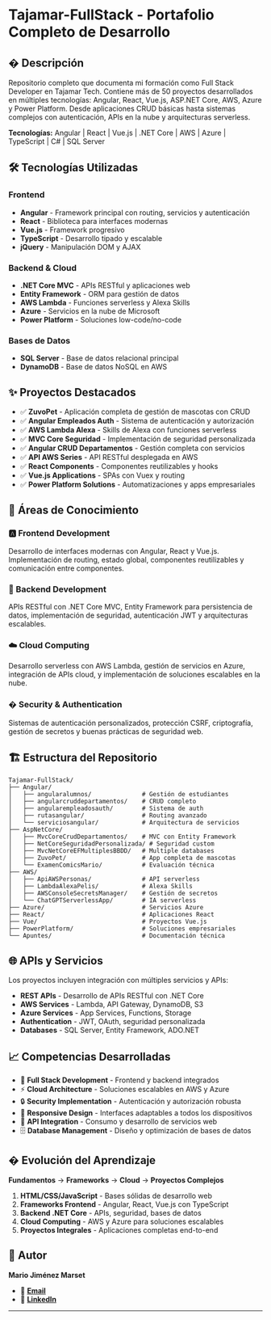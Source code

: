 # Tajamar-FullStack - Portafolio Completo de Desarrollo

## � Descripción

Repositorio completo que documenta mi formación como Full Stack Developer en Tajamar Tech. Contiene más de 50 proyectos desarrollados en múltiples tecnologías: Angular, React, Vue.js, ASP.NET Core, AWS, Azure y Power Platform. Desde aplicaciones CRUD básicas hasta sistemas complejos con autenticación, APIs en la nube y arquitecturas serverless.

**Tecnologías:** Angular | React | Vue.js | .NET Core | AWS | Azure | TypeScript | C# | SQL Server

## 🛠️ Tecnologías Utilizadas

### Frontend
- **Angular** - Framework principal con routing, servicios y autenticación
- **React** - Biblioteca para interfaces modernas
- **Vue.js** - Framework progresivo
- **TypeScript** - Desarrollo tipado y escalable
- **jQuery** - Manipulación DOM y AJAX

### Backend & Cloud
- **.NET Core MVC** - APIs RESTful y aplicaciones web
- **Entity Framework** - ORM para gestión de datos
- **AWS Lambda** - Funciones serverless y Alexa Skills
- **Azure** - Servicios en la nube de Microsoft
- **Power Platform** - Soluciones low-code/no-code

### Bases de Datos
- **SQL Server** - Base de datos relacional principal
- **DynamoDB** - Base de datos NoSQL en AWS

## ✨ Proyectos Destacados

- ✅ **ZuvoPet** - Aplicación completa de gestión de mascotas con CRUD
- ✅ **Angular Empleados Auth** - Sistema de autenticación y autorización
- ✅ **AWS Lambda Alexa** - Skills de Alexa con funciones serverless
- ✅ **MVC Core Seguridad** - Implementación de seguridad personalizada
- ✅ **Angular CRUD Departamentos** - Gestión completa con servicios
- ✅ **API AWS Series** - API RESTful desplegada en AWS
- ✅ **React Components** - Componentes reutilizables y hooks
- ✅ **Vue.js Applications** - SPAs con Vuex y routing
- ✅ **Power Platform Solutions** - Automatizaciones y apps empresariales

## 📱 Áreas de Conocimiento

### 🅰️ Frontend Development
Desarrollo de interfaces modernas con Angular, React y Vue.js. Implementación de routing, estado global, componentes reutilizables y comunicación entre componentes.

### 🔧 Backend Development
APIs RESTful con .NET Core MVC, Entity Framework para persistencia de datos, implementación de seguridad, autenticación JWT y arquitecturas escalables.

### ☁️ Cloud Computing
Desarrollo serverless con AWS Lambda, gestión de servicios en Azure, integración de APIs cloud, y implementación de soluciones escalables en la nube.

### � Security & Authentication
Sistemas de autenticación personalizados, protección CSRF, criptografía, gestión de secretos y buenas prácticas de seguridad web.

## 🏗️ Estructura del Repositorio

```
Tajamar-FullStack/
├── Angular/
│   ├── angularalumnos/              # Gestión de estudiantes
│   ├── angularcruddepartamentos/    # CRUD completo
│   ├── angularempleadosauth/        # Sistema de auth
│   ├── rutasangular/                # Routing avanzado
│   └── serviciosangular/            # Arquitectura de servicios
├── AspNetCore/
│   ├── MvcCoreCrudDepartamentos/    # MVC con Entity Framework
│   ├── NetCoreSeguridadPersonalizada/ # Seguridad custom
│   ├── MvcNetCoreEFMultiplesBBDD/   # Multiple databases
│   ├── ZuvoPet/                     # App completa de mascotas
│   └── ExamenComicsMario/           # Evaluación técnica
├── AWS/
│   ├── ApiAWSPersonas/              # API serverless
│   ├── LambdaAlexaPelis/            # Alexa Skills
│   ├── AWSConsoleSecretsManager/    # Gestión de secretos
│   └── ChatGPTServerlessApp/        # IA serverless
├── Azure/                           # Servicios Azure
├── React/                           # Aplicaciones React
├── Vue/                             # Proyectos Vue.js
├── PowerPlatform/                   # Soluciones empresariales
└── Apuntes/                         # Documentación técnica
```

## 🌐 APIs y Servicios

Los proyectos incluyen integración con múltiples servicios y APIs:

- **REST APIs** - Desarrollo de APIs RESTful con .NET Core
- **AWS Services** - Lambda, API Gateway, DynamoDB, S3
- **Azure Services** - App Services, Functions, Storage
- **Authentication** - JWT, OAuth, seguridad personalizada
- **Databases** - SQL Server, Entity Framework, ADO.NET

## 📈 Competencias Desarrolladas

- 🎯 **Full Stack Development** - Frontend y backend integrados
- ⚡ **Cloud Architecture** - Soluciones escalables en AWS y Azure
- 🔒 **Security Implementation** - Autenticación y autorización robusta
- 📱 **Responsive Design** - Interfaces adaptables a todos los dispositivos
- 🔄 **API Integration** - Consumo y desarrollo de servicios web
- 🗄️ **Database Management** - Diseño y optimización de bases de datos

## � Evolución del Aprendizaje

**Fundamentos** → **Frameworks** → **Cloud** → **Proyectos Complejos**

1. **HTML/CSS/JavaScript** - Bases sólidas de desarrollo web
2. **Frameworks Frontend** - Angular, React, Vue.js con TypeScript
3. **Backend .NET Core** - APIs, seguridad, bases de datos
4. **Cloud Computing** - AWS y Azure para soluciones escalables
5. **Proyectos Integrales** - Aplicaciones completas end-to-end

## 🎯 Autor

**Mario Jiménez Marset**
- 💼 **[Email](jimenezmarset@gmail.com)**
- 💼 **[LinkedIn](www.linkedin.com/in/mario-jimenez-marset)**
---
